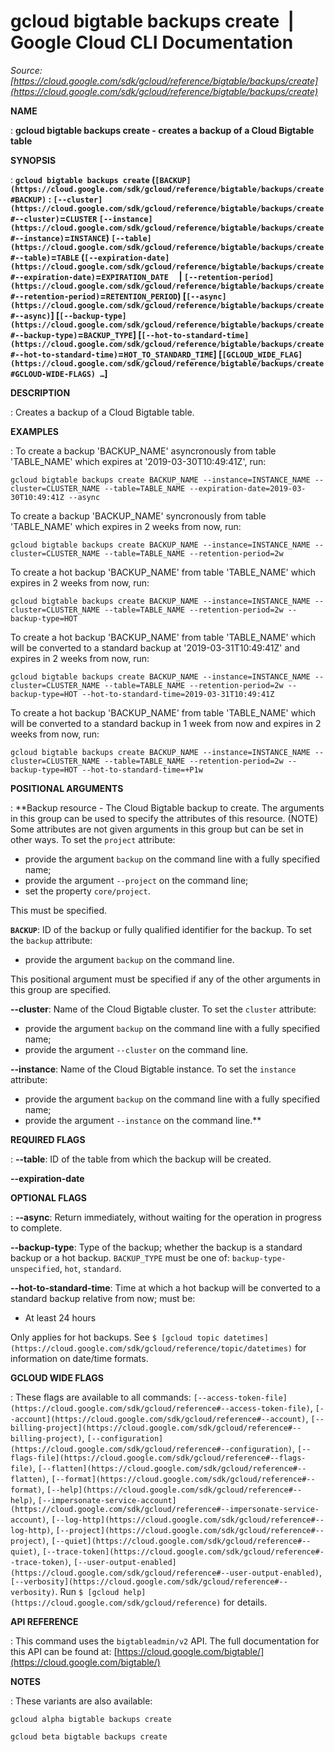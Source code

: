 # gcloud bigtable backups create  |  Google Cloud CLI Documentation

*Source: [https://cloud.google.com/sdk/gcloud/reference/bigtable/backups/create](https://cloud.google.com/sdk/gcloud/reference/bigtable/backups/create)*

**NAME**

: **gcloud bigtable backups create - creates a backup of a Cloud Bigtable table**

**SYNOPSIS**

: **`gcloud bigtable backups create` (`[BACKUP](https://cloud.google.com/sdk/gcloud/reference/bigtable/backups/create#BACKUP)` : `[--cluster](https://cloud.google.com/sdk/gcloud/reference/bigtable/backups/create#--cluster)`=`CLUSTER` `[--instance](https://cloud.google.com/sdk/gcloud/reference/bigtable/backups/create#--instance)`=`INSTANCE`) `[--table](https://cloud.google.com/sdk/gcloud/reference/bigtable/backups/create#--table)`=`TABLE` (`[--expiration-date](https://cloud.google.com/sdk/gcloud/reference/bigtable/backups/create#--expiration-date)`=`EXPIRATION_DATE`     | `[--retention-period](https://cloud.google.com/sdk/gcloud/reference/bigtable/backups/create#--retention-period)`=`RETENTION_PERIOD`) [`[--async](https://cloud.google.com/sdk/gcloud/reference/bigtable/backups/create#--async)`] [`[--backup-type](https://cloud.google.com/sdk/gcloud/reference/bigtable/backups/create#--backup-type)`=`BACKUP_TYPE`] [`[--hot-to-standard-time](https://cloud.google.com/sdk/gcloud/reference/bigtable/backups/create#--hot-to-standard-time)`=`HOT_TO_STANDARD_TIME`] [`[GCLOUD_WIDE_FLAG](https://cloud.google.com/sdk/gcloud/reference/bigtable/backups/create#GCLOUD-WIDE-FLAGS) …`]**

**DESCRIPTION**

: Creates a backup of a Cloud Bigtable table.

**EXAMPLES**

: To create a backup 'BACKUP_NAME' asyncronously from table 'TABLE_NAME' which
expires at '2019-03-30T10:49:41Z', run:

```
gcloud bigtable backups create BACKUP_NAME --instance=INSTANCE_NAME --cluster=CLUSTER_NAME --table=TABLE_NAME --expiration-date=2019-03-30T10:49:41Z --async
```

To create a backup 'BACKUP_NAME' syncronously from table 'TABLE_NAME' which
expires in 2 weeks from now, run:

```
gcloud bigtable backups create BACKUP_NAME --instance=INSTANCE_NAME --cluster=CLUSTER_NAME --table=TABLE_NAME --retention-period=2w
```

To create a hot backup 'BACKUP_NAME' from table 'TABLE_NAME' which expires in 2
weeks from now, run:

```
gcloud bigtable backups create BACKUP_NAME --instance=INSTANCE_NAME --cluster=CLUSTER_NAME --table=TABLE_NAME --retention-period=2w --backup-type=HOT
```

To create a hot backup 'BACKUP_NAME' from table 'TABLE_NAME' which will be
converted to a standard backup at '2019-03-31T10:49:41Z' and expires in 2 weeks
from now, run:

```
gcloud bigtable backups create BACKUP_NAME --instance=INSTANCE_NAME --cluster=CLUSTER_NAME --table=TABLE_NAME --retention-period=2w --backup-type=HOT --hot-to-standard-time=2019-03-31T10:49:41Z
```

To create a hot backup 'BACKUP_NAME' from table 'TABLE_NAME' which will be
converted to a standard backup in 1 week from now and expires in 2 weeks from
now, run:

```
gcloud bigtable backups create BACKUP_NAME --instance=INSTANCE_NAME --cluster=CLUSTER_NAME --table=TABLE_NAME --retention-period=2w --backup-type=HOT --hot-to-standard-time=+P1w
```

**POSITIONAL ARGUMENTS**

: **Backup resource - The Cloud Bigtable backup to create. The arguments in this
group can be used to specify the attributes of this resource. (NOTE) Some
attributes are not given arguments in this group but can be set in other ways.
To set the `project` attribute:

- provide the argument `backup` on the command line with a fully
specified name;
- provide the argument `--project` on the command line;
- set the property `core/project`.

This must be specified.

**`BACKUP`**:
ID of the backup or fully qualified identifier for the backup.
To set the `backup` attribute:

- provide the argument `backup` on the command line.

This positional argument must be specified if any of the other arguments in this
group are specified.

**--cluster**:
Name of the Cloud Bigtable cluster.
To set the `cluster` attribute:

- provide the argument `backup` on the command line with a fully
specified name;
- provide the argument `--cluster` on the command line.

**--instance**:
Name of the Cloud Bigtable instance.
To set the `instance` attribute:

- provide the argument `backup` on the command line with a fully
specified name;
- provide the argument `--instance` on the command line.**

**REQUIRED FLAGS**

: **--table**:
ID of the table from which the backup will be created.

**--expiration-date**

**OPTIONAL FLAGS**

: **--async**:
Return immediately, without waiting for the operation in progress to complete.

**--backup-type**:
Type of the backup; whether the backup is a standard backup or a hot backup.
`BACKUP_TYPE` must be one of:
`backup-type-unspecified`, `hot`, `standard`.

**--hot-to-standard-time**:
Time at which a hot backup will be converted to a standard backup relative from
now; must be:

- At least 24 hours

Only applies for hot backups. See `$ [gcloud topic datetimes](https://cloud.google.com/sdk/gcloud/reference/topic/datetimes)`
for information on date/time formats.

**GCLOUD WIDE FLAGS**

: These flags are available to all commands: `[--access-token-file](https://cloud.google.com/sdk/gcloud/reference#--access-token-file)`,
`[--account](https://cloud.google.com/sdk/gcloud/reference#--account)`, `[--billing-project](https://cloud.google.com/sdk/gcloud/reference#--billing-project)`,
`[--configuration](https://cloud.google.com/sdk/gcloud/reference#--configuration)`,
`[--flags-file](https://cloud.google.com/sdk/gcloud/reference#--flags-file)`,
`[--flatten](https://cloud.google.com/sdk/gcloud/reference#--flatten)`, `[--format](https://cloud.google.com/sdk/gcloud/reference#--format)`, `[--help](https://cloud.google.com/sdk/gcloud/reference#--help)`, `[--impersonate-service-account](https://cloud.google.com/sdk/gcloud/reference#--impersonate-service-account)`,
`[--log-http](https://cloud.google.com/sdk/gcloud/reference#--log-http)`,
`[--project](https://cloud.google.com/sdk/gcloud/reference#--project)`, `[--quiet](https://cloud.google.com/sdk/gcloud/reference#--quiet)`, `[--trace-token](https://cloud.google.com/sdk/gcloud/reference#--trace-token)`, `[--user-output-enabled](https://cloud.google.com/sdk/gcloud/reference#--user-output-enabled)`,
`[--verbosity](https://cloud.google.com/sdk/gcloud/reference#--verbosity)`.
Run `$ [gcloud help](https://cloud.google.com/sdk/gcloud/reference)` for details.

**API REFERENCE**

: This command uses the `bigtableadmin/v2` API. The full documentation
for this API can be found at: [https://cloud.google.com/bigtable/](https://cloud.google.com/bigtable/)

**NOTES**

: These variants are also available:

```
gcloud alpha bigtable backups create
```

```
gcloud beta bigtable backups create
```
